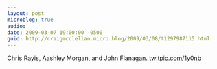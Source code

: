 ```yaml
---
layout: post
microblog: true
audio: 
date: 2009-03-07 19:00:00 -0500
guid: http://craigmcclellan.micro.blog/2009/03/08/t1297987115.html
---
```

Chris Rayis, Aashley Morgan, and John Flanagan.  [twitpic.com/1y0nb](http://twitpic.com/1y0nb)

